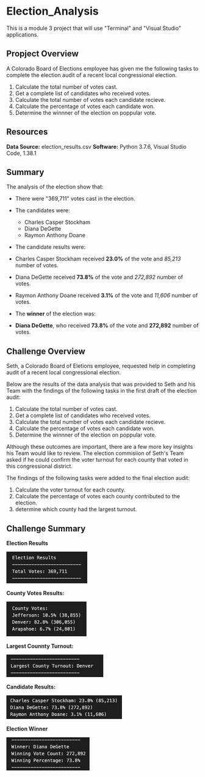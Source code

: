 # Election_Analysis
This is a module 3 project that will use "Terminal" and "Visual Studio" applications.

## Propject Overview

A Colorado Board of Elections employee has given me the following tasks to complete the election audit of a recent local congressional election.

1. Calculate the total number of votes cast.
2. Get a complete list of candidates who received votes.
3. Calculate the total number of votes each candidate recieve.
4. Calculate the percentage of votes each candidate won.
5. Determine the winnner of the election on poppular vote.

## Resources

**Data Source:** election_results.csv
**Software:** Python 3.7.6, Visual Studio Code, 1.38.1

## Summary

The analysis of the election show that:

- There were "369,711" votes cast in the election.
- The candidates were:
  - Charles Casper Stockham
  - Diana DeGette
  - Raymon Anthony Doane
  
 - The candidate results were:
  - Charles Casper Stockham received **23.0%** of the vote and *85,213* number of votes.
  - Diana  DeGette received **73.8%** of the vote and *272,892* number of votes.
  - Raymon Anthony Doane received **3.1%** of the vote and *11,606* number of votes.
  
 - The **winner** of the election was:
 
  - **Diana DeGette**, who received **73.8%** of the vote and **272,892** number of votes.
  
  ## Challenge Overview
  
Seth, a Colorado Board of Eletions employee, requested help in completing audit of a recent local congressional election.
  
Below are the results of the data analysis that was provided to Seth and his Team with the findings of the following tasks in the first draft of the election audit:
  
1. Calculate the total number of votes cast.
2. Get a complete list of candidates who received votes.
3. Calculate the total number of votes each candidate recieve.
4. Calculate the percentage of votes each candidate won.
5. Determine the winnner of the election on poppular vote.
  
Although these outcomes are important, there are a few more key insights his Team would like to review. The election commisiion of Seth's Team asked if he could confirm the voter turnout for each county that voted in this congressional district.
  
The findings of the following tasks were added to the final election audit:

1. Calculate the voter turnout for each county.
2. Calculate the percentage of votes each county contributed to the election.
3. determine which county had the largest turnout.
  
  ## Challenge Summary
   
  **Election Results**
  
  ![](./Resources/Election_Results.png)
  
  **County Votes Results:**
  
  ![](./Resources/County_Votes_Results.png)
  
  **Largest Counnty Turnout:** 
  
  ![](./Resources/Largest_County_Turnout.png)
  
  **Candidate Results:**
  
  ![](./Resources/Candidate_Results.png)
  
  **Election Winner**
  
  ![](./Resources/Election_Winner.png)
 
